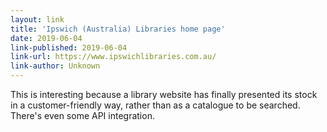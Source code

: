 ```yaml
---
layout: link
title: 'Ipswich (Australia) Libraries home page'
date: 2019-06-04
link-published: 2019-06-04
link-url: https://www.ipswichlibraries.com.au/
link-author: Unknown
---
```


This is interesting because a library website has finally presented its stock in a customer-friendly way, rather than as a catalogue to be searched. There's even some API integration.
